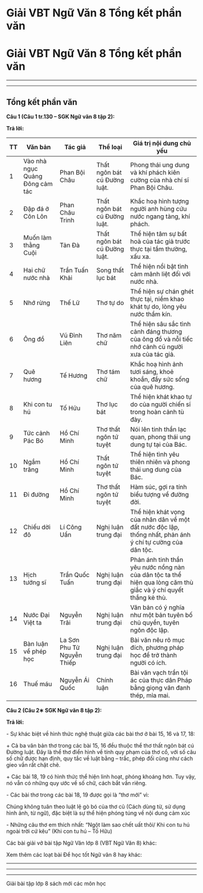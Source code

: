 # Giải VBT Ngữ Văn 8 Tổng kết phần văn

# Giải VBT Ngữ Văn 8 Tổng kết phần văn

* * *

* * *

## Tổng kết phần văn

**Câu 1 (Câu 1 tr.130 – SGK Ngữ văn 8 tập 2):**

**Trả lời:**

TT | Văn bản | Tác giả | Thể loại | Giá trị nội dung chủ yếu   
---|---|---|---|---  
1 | Vào nhà ngục Quảng Đông cảm tác | Phan Bội Châu|  Thất ngôn bát cú Đường luật. | Phong thái ung dung và khí phách kiên cường của nhà chí sĩ Phan Bội Châu.   
2 | Đập đá ở Côn Lôn | Phan Châu Trinh | Thất ngôn bát cú Đường luật. | Khắc hoạ hình tượng người anh hùng cứu nước ngang tàng, khí phách.   
3 | Muốn làm thằng Cuội | Tản Đà | Thất ngôn bát cú Đường luật.|  Thể hiện tâm sự bất hoà của tác giả trước thực tại tầm thường, xấu xa.   
4 | Hai chữ nước nhà | Trần Tuấn Khải|  Song thất lục bát | Thể hiện nổi bật tình cảm mãnh liệt đối với nước nhà.   
5 | Nhớ rừng | Thế Lữ | Thơ tự do | Thể hiện sự chán ghét thực tại, niềm khao khát tự do, lòng yêu nước thầm kín.   
6 | Ông đồ|  Vũ Đình Liên | Thơ năm chữ | Thể hiện sâu sắc tình cảnh đáng thương của ông đồ và nỗi tiếc nhớ cảnh cũ người xưa của tác giả.   
7 | Quê hương | Tế Hương | Thơ tám chữ|  Khắc hoạ hình ảnh tươi sáng, khoẻ khoắn, đầy sức sống của quê hương.   
8 | Khi con tu hú | Tố Hữu | Thơ lục bát | Thể hiện khát khao tự do của người chiến sĩ trong hoàn cảnh tù đày.   
9 | Tức cảnh Pác Bó | Hồ Chí Minh|  Thơ thất ngôn tứ tuyệt | Nói lên tinh thần lạc quan, phong thái ung dung tự tại của Bác.   
10 | Ngắm trăng | Hồ Chí Minh|  Thất ngôn tứ tuyệt|  Thể hiện tình yêu thiên nhiên và phong thái ung dung của Bác.   
11 | Đi đường |  Hồ Chí Minh | Thơ thất ngôn tứ tuyệt | Hàm súc, gợi ra tính biểu tượng về đường đời.   
12 | Chiếu dời đô | Lí Công Uẩn|  Nghị luận trung đại | Thể hiện khát vọng của nhân dân về một đất nước độc lập, thống nhất, phản ánh ý chí tự cường của dân tộc.   
13 | Hịch tướng sĩ | Trần Quốc Tuấn | Nghị luận trung đại|  Phản ánh tinh thần yêu nước nồng nàn của dân tộc ta thể hiện qua lòng căm thù giắc và ý chí quyết thắng kẻ thù.   
14 | Nước Đại Việt ta | Nguyễn Trãi | Nghị luận trung đại | Văn bản có ý nghĩa như một bản tuyên bố chủ quyền, tuyên ngôn độc lập.   
15 | Bàn luận về phép học |  La Sơn Phu Tử Nguyễn Thiếp | Nghị luận trung đại | Bài văn nêu rõ mục đích, phương pháp học để trở thành người có ích.   
16 | Thuế máu|  Nguyễn Ái Quốc|  Chính luận | Bài văn vạch trần tội ác của thực dân Pháp bằng giọng văn đanh thép, mỉa mai.   
  
**Câu 2 (Câu 2∗ SGK Ngữ văn 8 tập 2):**

**Trả lời:**

\- Sự khác biệt về hình thức nghệ thuật giữa các bài thơ ở bài 15, 16 và 17, 18: 

\+ Cả ba văn bản thơ trong các bài 15, 16 đều thuộc thể thơ thất ngôn bát cú Đường luật. Đây là thể thơ điển hình về tính quy phạm của thơ cổ, với số câu số chữ được hạn định, quy tắc về luật bằng – trắc, phép đối cũng như cách gieo vần rất chặt chẽ. 

\+ Các bài 18, 19 có hình thức thể hiện linh hoạt, phóng khoáng hơn. Tuy vậy, nó vẫn có những quy ước về số chữ, cách bắt vần riêng. 

\- Các bài thơ trong các bài 18, 19 được gọi là “thơ mới” vì: 

Chúng không tuân theo luật lệ gò bó của thơ cũ (Cách dùng từ, sử dụng hình ảnh, từ ngữ), đặc biệt là sự thể hiện phóng túng về nội dung cảm xúc 

\- Những câu thơ em thích nhất: “Ngột làm sao chết uất thôi/ Khi con tu hú ngoài trời cứ kêu” (Khi con tu hú – Tố Hữu) 

Các bài giải vở bài tập Ngữ Văn lớp 8 (VBT Ngữ Văn 8) khác:

Xem thêm các loạt bài Để học tốt Ngữ văn 8 hay khác:

* * *

* * *

* * *

Giải bài tập lớp 8 sách mới các môn học
